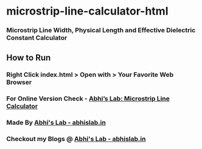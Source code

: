 # microstrip-line-calculator-html
### Microstrip Line Width, Physical Length and Effective Dielectric Constant Calculator

## How to Run
### Right Click index.html > Open with > Your Favorite Web Browser

### For Online Version Check -  [Abhi’s Lab: Microstrip Line Calculator](https://abhislab.in/abhis-lab-microstrip-line-calculator/)

### Made By [Abhi's Lab - abhislab.in](http://abhislab.in/)
### Checkout my Blogs @ [Abhi's Lab - abhislab.in](http://abhislab.in/)
